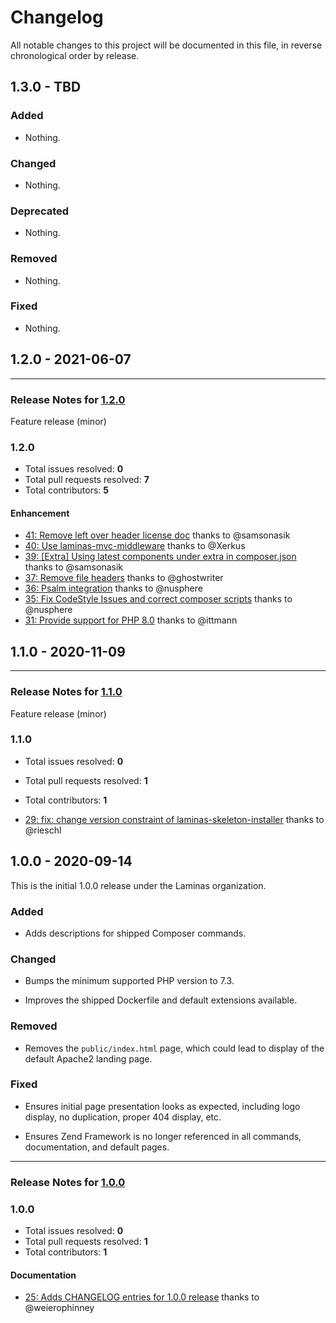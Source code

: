 # Changelog

All notable changes to this project will be documented in this file, in reverse chronological order by release.

## 1.3.0 - TBD

### Added

- Nothing.

### Changed

- Nothing.

### Deprecated

- Nothing.

### Removed

- Nothing.

### Fixed

- Nothing.

## 1.2.0 - 2021-06-07


-----

### Release Notes for [1.2.0](https://github.com/laminas/laminas-mvc-skeleton/milestone/6)

Feature release (minor)

### 1.2.0

- Total issues resolved: **0**
- Total pull requests resolved: **7**
- Total contributors: **5**

#### Enhancement

 - [41: Remove left over header license doc](https://github.com/laminas/laminas-mvc-skeleton/pull/41) thanks to @samsonasik
 - [40: Use laminas-mvc-middleware](https://github.com/laminas/laminas-mvc-skeleton/pull/40) thanks to @Xerkus
 - [39: &#91;Extra&#93; Using latest components under extra in composer.json](https://github.com/laminas/laminas-mvc-skeleton/pull/39) thanks to @samsonasik
 - [37: Remove file headers](https://github.com/laminas/laminas-mvc-skeleton/pull/37) thanks to @ghostwriter
 - [36: Psalm integration](https://github.com/laminas/laminas-mvc-skeleton/pull/36) thanks to @nusphere
 - [35: Fix CodeStyle Issues and correct composer scripts](https://github.com/laminas/laminas-mvc-skeleton/pull/35) thanks to @nusphere
 - [31: Provide support for PHP 8.0](https://github.com/laminas/laminas-mvc-skeleton/pull/31) thanks to @ittmann

## 1.1.0 - 2020-11-09


-----

### Release Notes for [1.1.0](https://github.com/laminas/laminas-mvc-skeleton/milestone/3)

Feature release (minor)

### 1.1.0

- Total issues resolved: **0**
- Total pull requests resolved: **1**
- Total contributors: **1**

 - [29: fix: change version constraint of laminas-skeleton-installer](https://github.com/laminas/laminas-mvc-skeleton/pull/29) thanks to @rieschl

## 1.0.0 - 2020-09-14

This is the initial 1.0.0 release under the Laminas organization.

### Added

- Adds descriptions for shipped Composer commands.

### Changed

- Bumps the minimum supported PHP version to 7.3.

- Improves the shipped Dockerfile and default extensions available.

### Removed

- Removes the `public/index.html` page, which could lead to display of the default Apache2 landing page.

### Fixed

- Ensures initial page presentation looks as expected, including logo display, no duplication, proper 404 display, etc.

- Ensures Zend Framework is no longer referenced in all commands, documentation, and default pages.


-----

### Release Notes for [1.0.0](https://github.com/laminas/laminas-mvc-skeleton/milestone/1)



### 1.0.0

- Total issues resolved: **0**
- Total pull requests resolved: **1**
- Total contributors: **1**

#### Documentation

 - [25: Adds CHANGELOG entries for 1.0.0 release](https://github.com/laminas/laminas-mvc-skeleton/pull/25) thanks to @weierophinney

